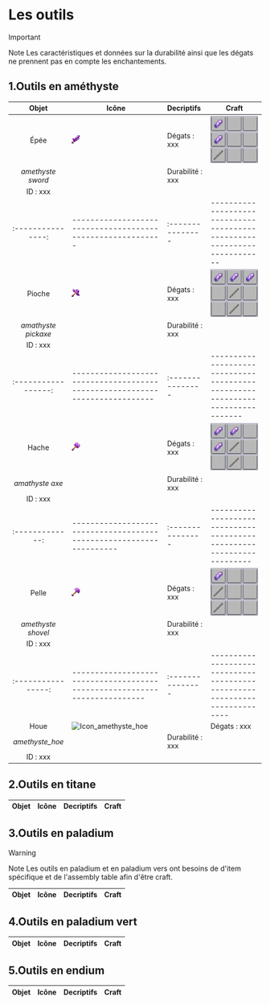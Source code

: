 # Les outils 

> [!IMPORTANT]
>Note
>Les caractéristiques et données sur la durabilité ainsi que les dégats ne prennent pas en compte les enchantements.

## 1.Outils en améthyste 

| Objet | Icône | Decriptifs | Craft | 
| :-----: | --- | :--------- | ----- |
| Épée | ![Icon/amethyste_sword](static/img/Items/Tools/Icon/amethyst_sword.png) | Dégats : xxx     | ![Craft/amethyste_sword](static/img/Items/Tools/Craft/amethyst_sword.png)|
| *amethyste sword* |                                                            | Durabilité : xxx |                                                                          |
| ID : xxx          |                                                            |                  |                                                                          |
| :---------------: | ---------------------------------------------------------- | :--------------- | ------------------------------------------------------------------------ |
| Pioche              | ![Icon/amethyste_pickaxe](static/img/Items/Tools/Icon/amethyst_pickaxe.png) | Dégats : xxx     | ![Craft/amethyste_pickaxe](static/img/Items/Tools/Craft/amethyst_pickaxe.png) |
| *amathyste pickaxe* |                                                                             | Durabilité : xxx |                                                                               |
| ID : xxx            |                                                                             |                  |                                                                               |
| :-----------------: | --------------------------------------------------------------------------- | :--------------- | ----------------------------------------------------------------------------- |
| Hache           | ![Icon/amethyste_axe](static/img/Items/Tools/Icon/amethyst_axe.png) | Dégats : xxx     | ![Craft/amethyste_axe](static/img/Items/Tools/Craft/amethyst_axe.png) |
| *amathyste axe* |                                                                     | Durabilité : xxx |                                                                       |
| ID : xxx        |                                                                     |                  |                                                                       |
| :-------------: | ------------------------------------------------------------------- | :--------------- | --------------------------------------------------------------------- | 
| Pelle              | ![Icon/amethyste_shovel](static/img/Items/Tools/Icon/amethyst_shovel.png) | Dégats : xxx     | ![Craft/amethyste_shovel](static/img/Items/Tools/Craft/amethyst_shovel.png)|
| *amethyste shovel* |                                                                           | Durabilité : xxx |                                                                            |          
| ID : xxx           |                                                                           |                  |                                                                            |
| :----------------: | ------------------------------------------------------------------------- | :--------------- | -------------------------------------------------------------------------- | 
| Houe            | ![Icon_amethyste_hoe]()| | Dégats : xxx     | ![Craft/amethyste_hoe](static/img/Items/Tools/Craft/amethyst_hoe.png) |
| *amethyste_hoe* |                          | Durabilité : xxx |                                                                       | 
| ID : xxx        |                          |                  |                                                                       |

## 2.Outils en titane

| Objet | Icône | Decriptifs | Craft | 
| :-----: | --- | :--------- | ----- |

## 3.Outils en paladium 

> [!WARNING]
> Note 
> Les outils en paladium et en paladium vers ont besoins de d'item spécifique et de l'assembly table afin d'être craft. 

| Objet | Icône | Decriptifs | Craft | 
| :-----: | --- | :--------- | ----- |

## 4.Outils en paladium vert

| Objet | Icône | Decriptifs | Craft | 
| :-----: | --- | :--------- | ----- |

## 5.Outils en endium 

| Objet | Icône | Decriptifs | Craft | 
| :-----: | --- | :--------- | ----- |